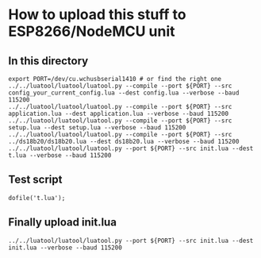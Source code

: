 # How to upload this stuff to ESP8266/NodeMCU unit

## In this directory
```
export PORT=/dev/cu.wchusbserial1410 # or find the right one
../../luatool/luatool/luatool.py --compile --port ${PORT} --src config_your_current_config.lua --dest config.lua --verbose --baud 115200
../../luatool/luatool/luatool.py --compile --port ${PORT} --src application.lua --dest application.lua --verbose --baud 115200
../../luatool/luatool/luatool.py --compile --port ${PORT} --src setup.lua --dest setup.lua --verbose --baud 115200
../../luatool/luatool/luatool.py --compile --port ${PORT} --src ../ds18b20/ds18b20.lua --dest ds18b20.lua --verbose --baud 115200
../../luatool/luatool/luatool.py --port ${PORT} --src init.lua --dest t.lua --verbose --baud 115200
```

## Test script
```
dofile('t.lua');
```

## Finally upload init.lua
```
../../luatool/luatool/luatool.py --port ${PORT} --src init.lua --dest init.lua --verbose --baud 115200
```
